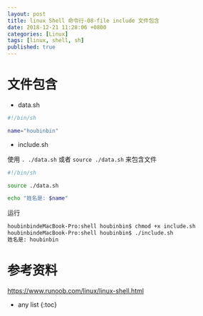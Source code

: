 ```yaml
---
layout: post
title: linux Shell 命令行-08-file include 文件包含
date: 2018-12-21 11:28:06 +0800
categories: [Linux]
tags: [linux, shell, sh]
published: true
---
```


# 文件包含

- data.sh

```bash
#!/bin/sh

name="houbinbin"
```

- include.sh

使用 ```. ./data.sh``` 或者 ```source ./data.sh``` 来包含文件

```bash
#!/bin/sh

source ./data.sh

echo "姓名是: $name"
```

运行

```bash
houbinbindeMacBook-Pro:shell houbinbin$ chmod +x include.sh
houbinbindeMacBook-Pro:shell houbinbin$ ./include.sh
姓名是: houbinbin
```

# 参考资料

https://www.runoob.com/linux/linux-shell.html

* any list
{:toc}